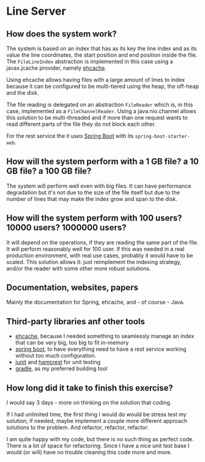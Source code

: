 # Line Server

## How does the system work?
The system is based on an index that has as its key the line index and as its value the line coordinates, the start position and end position inside the file.
The `FileLineIndex` abstraction is implemented in this case using a javax.jcache provider, namely [ehcache](https://ehcache.org).

Using ehcache allows having files with a large amount of lines to index because it can be configured to be multi-tiered using the heap, the off-heap and the disk.

The file reading is delegated on an abstraction `FileReader` which is, in this case, implemented as a `FileChannelReader`. Using a java.nio.channel allows this solution to be multi-threaded and if more than one request wants to read different parts of the file they do not block each other.

For the rest service the it uses [Spring Boot](https://spring.io/projects/spring-boot) with its `spring-boot-starter-web`.
  
## How will the system perform with a 1 GB file? a 10 GB file? a 100 GB file?
The system will perform well even with big files. It can have performance degradation but it's not due to the size of the file itself but due to the number of lines that may make the index grow and span to the disk.

## How will the system perform with 100 users? 10000 users? 1000000 users?
It will depend on the operations, if they are reading the same part of the file. It will perform reasonably well for 100 user. If this was needed in a real production environment, with real use cases, probably it would have to be scaled. This solution allows it: just reimplement the indexing strategy, and/or the reader with some other more robust solutions.

## Documentation, websites, papers
Mainly the documentation for Spring, ehcache, and - of course - Java.

## Third-party libraries anf other tools 
- [ehcache](https://ehcache.org), because I needed something to seamlessly manage an index that can be very big, too big to fit in-memory
- [spring boot](https://spring.io/projects/spring-boot), to have everything need to have a rest service working without too much configuration.
- [junit](https://junit.org/junit5/) and [hamcrest](http://hamcrest.org/JavaHamcrest/) for unit testing
- [gradle](https://gradle.org), as my preferred building tool

## How long did it take to finish this exercise? 
I would say 3 days - more on thinking on the solution that coding.

If I had unlimited time, the first thing I would do would be stress test my solution; if needed, maybe implement a couple more different approach solutions to the problem.
And refactor, refactor, refactor.

I am quite happy with my code, but there is no such thing as perfect code. There is a lot of space for refactoring. Since I have a nice unit test base I would (or will) have no trouble cleaning this code more and more.
